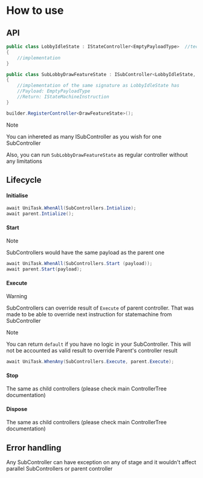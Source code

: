 # How to use

## API

```csharp
public class LobbyIdleState : IStateController<EmptyPayloadType>  //techncially it's IControllerWithPayloadAndReturn<EmptyPayloadType, IStateMachineInstruction>
{
	//implementation
}

public class SubLobbyDrawFeatureState : ISubController<LobbyIdleState, EmptyPayloadType, IStateMachineInstruction> 
{
	//implementation of the same signature as LobbyIdleState has
	//Payload: EmptyPayloadType
	//Return: IStateMachineInstruction
}

builder.RegisterController<DrawFeatureState>();

```

> [!Note]
>
> You can inhereted as many ISubController as you wish for one SubController

Also, you can run `SubLobbyDrawFeatureState` as regular controller without any limitations

## Lifecycle

#### Initialise
```csharp
await UniTask.WhenAll(SubControllers.Intialize);
await parent.Intialize();
```

#### Start
> [!Note]
> SubControllers would have the same payload as the parent one

```csharp
await UniTask.WhenAll(SubControllers.Start (payload));
await parent.Start(payload);
```

#### Execute
> [!Warning]
> SubControllers can override result of `Execute` of parent controller. That was made to be able to override next instruction for statemachine from SubController

> [!note]
> You can return `default` if you have no logic in your SubController. This will not be accounted as valid result to override Parent's controller result

```csharp
await UniTask.WhenAny(SubControllers.Execute, parent.Execute);
```

#### Stop
The same as child controllers (please check main ControllerTree documentation)

#### Dispose
The same as child controllers (please check main ControllerTree documentation)


## Error handling
Any SubController can have exception on any of stage and it wouldn't affect parallel SubControllers or parent controller